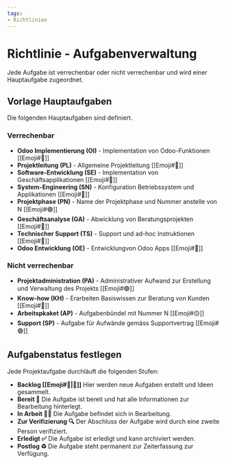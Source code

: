 ```yaml
---
tags:
- Richtlinien
---
```

# Richtlinie - Aufgabenverwaltung

Jede Aufgabe ist verrechenbar oder nicht verrechenbar und wird einer Hauptaufgabe zugeordnet.

## Vorlage Hauptaufgaben

Die folgenden Hauptaufgaben sind definiert.

### Verrechenbar

* **Odoo Implementierung (OI)** - Implementation von Odoo-Funktionen [[Emoji#🔴]]
* **Projektleitung (PL)** - Allgemeine Projektleitung [[Emoji#🔴]]
* **Software-Entwicklung (SE)** - Implementation von Geschäftsapplikationen [[Emoji#🔴]]
* **System-Engineering (SN)** - Konfiguration Betriebssystem und Applikationen [[Emoji#🔴]]
* **Projektphase (PN)** - Name der Projektphase und Nummer anstelle von N [[Emoji#🟣]]
* **Geschäftsanalyse (GA)** - Abwicklung von Beratungsprojekten [[Emoji#🔴]]
* **Technischer Support (TS)** - Support und ad-hoc Instruktionen [[Emoji#🔴]]
* **Odoo Entwicklung (OE)** - Entwicklungvon Odoo Apps [[Emoji#🔴]]

### Nicht verrechenbar

* **Projektadministration (PA)** - Administrativer Aufwand zur Erstellung und Verwaltung des Projekts [[Emoji#🟢]]
* **Know-how (KH)** - Erarbeiten Basiswissen zur Beratung von Kunden [[Emoji#🔵]]
* **Arbeitspkaket (AP)** - Aufgabenbündel mit Nummer N [[Emoji#🟡]]
* **Support (SP)** - Aufgabe für Aufwände gemäss Supportvertrag [[Emoji#🟢]]

## Aufgabenstatus festlegen

Jede Projektaufgabe durchläuft die folgenden Stufen:
* **Backlog [[Emoji#🎒|🎒]]** Hier werden neue Aufgaben erstellt und Ideen gesammelt.
* **Bereit 🏁** Die Aufgabe ist bereit und hat alle Informationen zur Bearbeitung hinterlegt.
* **In Arbeit 🧑‍💻** Die Aufgabe befindet sich in Bearbeitung.
* **Zur Verifizierung 🔍** Der Abschluss der Aufgabe wird durch eine zweite Person verifiziert.
* **Erledigt ✅** Die Aufgabe ist erledigt und kann archiviert werden.
* **Postlog ♻️** Die Aufgabe steht permanent zur Zeiterfassung zur Verfügung.